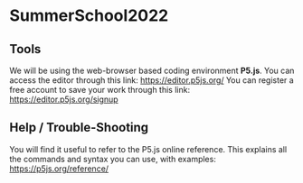 # SummerSchool2022

## Tools

We will be using the web-browser based coding environment **P5.js**.
You can access the editor through this link: <a href="https://editor.p5js.org/">https://editor.p5js.org/</a>
You can register a free account to save your work through this link: <a href="https://editor.p5js.org/signup">https://editor.p5js.org/signup</a>

## Help / Trouble-Shooting

You will find it useful to refer to the P5.js online reference.  This explains all the commands and syntax you can use, with examples:
<a href="https://p5js.org/reference/">https://p5js.org/reference/</a>

